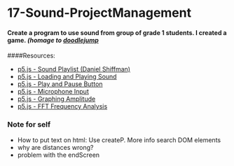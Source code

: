# 17-Sound-ProjectManagement

#### Create a program to use sound from group of grade 1 students. I created a game. *(homage to [doodlejump](http://doodlejump.org/)* 

####Resources:
  * [p5.js - Sound Playlist (Daniel Shiffman)](https://www.youtube.com/watch?v=Pn1g1wjxl_0&list=PLRqwX-V7Uu6aFcVjlDAkkGIixw70s7jpW)
  * [p5.js - Loading and Playing Sound](https://www.youtube.com/watch?v=Pn1g1wjxl_0)
  * [p5.js - Play and Pause Button](https://www.youtube.com/watch?v=YcezEwOXun4)
  * [p5.js - Microphone Input](https://www.youtube.com/watch?v=q2IDNkUws-A)
  * [p5.js - Graphing Amplitude](https://www.youtube.com/watch?v=jEwAMgcCgOA)
  * [p5.js - FFT Frequency Analysis](https://www.youtube.com/watch?v=2O3nm0Nvbi4)

### Note for self
* How to put text on html: Use createP. More info search DOM elements
* why are distances wrong?
* problem with the endScreen
